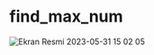 # find_max_num
![Ekran Resmi 2023-05-31 15 02 05](https://github.com/FatihAlperenAyyildiz/find_max_num/assets/135124178/f789bd4d-2314-4335-ba03-d6b90770b7a6)
